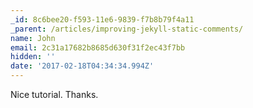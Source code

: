 ```yaml
---
_id: 8c6bee20-f593-11e6-9839-f7b8b79f4a11
_parent: /articles/improving-jekyll-static-comments/
name: John
email: 2c31a17682b8685d630f31f2ec43f7bb
hidden: ''
date: '2017-02-18T04:34:34.994Z'
---
```


Nice tutorial. Thanks.
